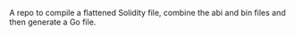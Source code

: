A repo to compile a flattened Solidity file, combine the abi and bin files and then generate a Go file.
